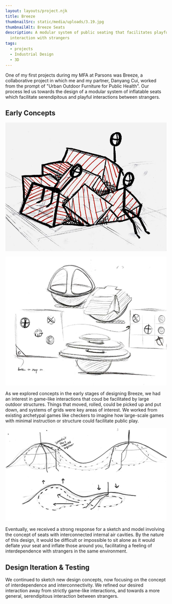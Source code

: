 ```yaml
---
layout: layouts/project.njk
title: Breeze
thumbnailSrc: static/media/uploads/3.19.jpg
thumbnailAlt: Breeze Seats
description: A modular system of public seating that facilitates playful
  interaction with strangers
tags:
  - projects
  - Industrial Design
  - 3D
---
```

One of my first projects during my MFA at Parsons was Breeze, a collaborative project in which me and my partner, Danyang Cui, worked from the prompt of "Urban Outdoor Furniture for Public Health". Our process led us towards the design of a modular system of inflatable seats which facilitate serendipitous and playful interactions between strangers. 

## Early Concepts



![Sketch of a large piece of furniture composed of many soft cubes thrown together](static/media/uploads/breeze-sketch-1.jpg "Cubes Concept Sketch")

![A movable seat that works as a game piece](static/media/uploads/breeze-sketch2.jpg "Game Piece Concept")

As we explored concepts in the early stages of designing Breeze, we had an interest in game-like interactions that coud be facilitated by large outdoor structures. Things that moved, rolled, could be picked up and put down, and systems of grids were key areas of interest. We worked from existing archetypal games like checkers to imagine how large-scale games with minimal instruction or structure could facilitate public play.



![Sketch of seats with interconnected internal air sacs](static/media/uploads/breeze-sketch3.jpg "Breeze Inflatable Concept")

Eventually, we received a strong response for a sketch and model involving the concept of seats with interconnected internal air cavities. By the nature of this design, it would be difficult or impossible to sit alone as it would deflate your seat and inflate those around you, facilitating a feeling of interdependence with strangers in the same environment.

## Design Iteration & Testing

We continued to sketch new design concepts, now focusing on the concept of interdependence and interconnectivity. We refined our desired interaction away from strictly game-like interactions, and towards a more general, serendipitous interaction between strangers.